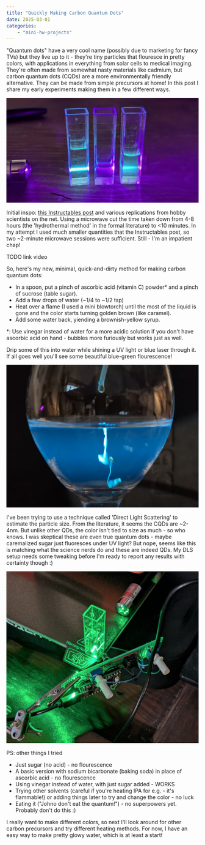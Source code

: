 ```yaml
---
title: "Quickly Making Carbon Quantum Dots"
date: 2025-03-01
categories:
    - "mini-hw-projects"
---
```


"Quantum dots" have a very cool name (possibly due to marketing for fancy TVs) but they live up to it - they're tiny particles that flouresce in pretty colors, with applications in everything from solar cells to medical imaging. They're often made from somewhat nasty materials like cadmium, but carbon quantum dots (CQDs) are a more environmentally friendly alternative. They can be made from simple precursors at home! In this post I share my early experiments making them in a few different ways.

![A laser shines through three cuvettes, two of which contain carbon quantum dots](images/qd1.png)

Initial inspo: [this Instructables post](https://www.instructables.com/DIY-Quantum-DotsNanotech-in-Your-Kitchen/) and various replications from hobby scientists on the net. Using a microwave cut the time taken down from 4-8 hours (the 'hydrothermal method' in the formal literature) to <10 minutes. In my attempt I used much smaller quantities that the Instructables post, so two ~2-minute microwave sessions were sufficient. Still - I'm an impatient chap!

TODO link video

So, here's my new, minimal, quick-and-dirty method for making carbon quantum dots:

- In a spoon, put a pinch of ascorbic acid (vitamin C) powder* and a pinch of sucrose (table sugar).
- Add a few drops of water (~1/4 to ~1/2 tsp)
- Heat over a flame (I used a mini blowtorch) until the most of the liquid is gone and the color starts turning golden brown (like caramel).
- Add some water back, yiending a brownish-yellow syrup.

*: Use vinegar instead of water for a more acidic solution if you don't have ascorbic acid on hand - bubbles more furiously but works just as well.

Drip some of this into water while shining a UV light or blue laser through it. If all goes well you'll see some beautiful blue-green flourescence!

![Dropping in the syrup](images/qd3.png)

I've been trying to use a technique called 'Direct Light Scattering' to estimate the particle size. From the literature, it seems the CQDs are ~2-4nm. But unlike other QDs, the color isn't tied to size as much - so who knows. I was skeptical these are even true quantum dots - maybe caremalized sugar just fluoresces under UV light? But nope, seems like this is matching what the science nerds do and these are indeed QDs. My DLS setup needs some tweaking before I'm ready to report any results with certainty though :)

![Attempting DLS - this attempt was too informal to be useful](images/qd2.png)

PS: other things I tried

- Just sugar (no acid) - no flourescence
- A basic version with sodium bicarbonate (baking soda) in place of ascorbic acid - no flourescence
- Using vinegar instead of water, with just sugar added - WORKS
- Trying other solvents (careful if you're heating IPA for e.g. - it's flammable!) or adding things later to try and change the color - no luck
- Eating it ("Johno don't eat the quantum!") - no superpowers yet. Probably don't do this :)

I really want to make different colors, so next I'll look around for other carbon precursors and try different heating methods. For now, I have an easy way to make pretty glowy water, which is at least a start!